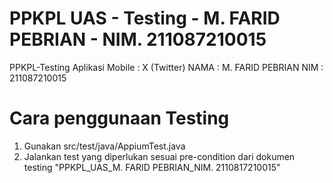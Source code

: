 # PPKPL UAS - Testing - M. FARID PEBRIAN - NIM. 211087210015
PPKPL-Testing
Aplikasi Mobile : X (Twitter)
NAMA : M. FARID PEBRIAN
NIM  : 211087210015

# Cara penggunaan Testing
1. Gunakan src/test/java/AppiumTest.java
2. Jalankan test yang diperlukan sesuai pre-condition dari dokumen testing "PPKPL_UAS_M. FARID PEBRIAN_NIM. 2110817210015"
